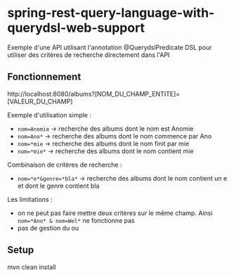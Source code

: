 # spring-rest-query-language-with-querydsl-web-support

Exemple d'une API utilisant l'annotation @QuerydslPredicate DSL pour utiliser des critères de recherche directement dans l'API

## Fonctionnement

http://localhost:8080/albums?[NOM_DU_CHAMP_ENTITE]=[VALEUR_DU_CHAMP]

Exemple d'utilisation simple :
* `nom=Anomie` -> recherche des albums dont le nom est Anomie
* `nom=Ano*` -> recherche des albums dont le nom commence par Ano
* `nom=*mie` -> recherche des albums dont le nom finit par mie
* `nom=*mie*` -> recherche des albums dont le nom contient mie
 
Combinaison de critères de recherche :
* `nom=*e*&genre=*bla*` -> recherche des albums dont le nom contient un e et dont le genre contient bla
 
Les limitations :
* on ne peut pas faire mettre deux critères sur le même champ. Ainsi `nom=*Ano* & nom=Wel*` ne fonctionne pas
* pas de gestion du ou

## Setup
mvn clean install
